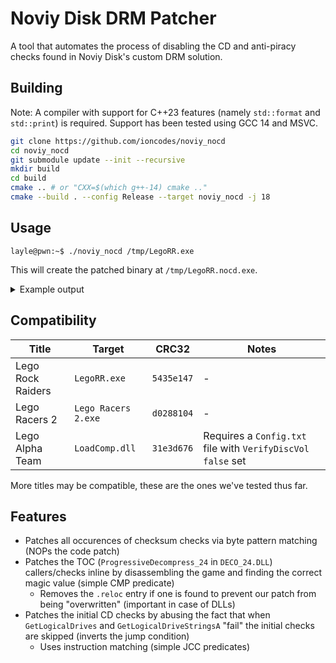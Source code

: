 # Noviy Disk DRM Patcher
A tool that automates the process of disabling the CD and anti-piracy checks found in Noviy Disk's custom DRM solution.

## Building
Note: A compiler with support for C++23 features (namely `std::format` and `std::print`) is required. Support has been tested using GCC 14 and MSVC.

```bash
git clone https://github.com/ioncodes/noviy_nocd
cd noviy_nocd
git submodule update --init --recursive
mkdir build
cd build
cmake .. # or "CXX=$(which g++-14) cmake .."
cmake --build . --config Release --target noviy_nocd -j 18
```

## Usage
```
layle@pwn:~$ ./noviy_nocd /tmp/LegoRR.exe
```
This will create the patched binary at `/tmp/LegoRR.nocd.exe`.

<details>
    <summary>Example output</summary>
    
  ```
layle@pwn:~$ ./noviy_nocd /tmp/LegoRR.exe
Executable: /tmp/LegoRR.exe
Size: 739328 bytes
Image base: 0x400000

*** Patching initial CD checks ***
Found GetLogicalDrives in IAT: 0x49f0d0
Found call to GetLogicalDrives at 0x47749f
000000000047749F  call [0x0049F0D0]
00000000004774A5  cmp eax, ebx
00000000004774A7  jz 0x004775A4
Found JCC at 0x4774a7
000000000047749F  call [0x0049F0D0]
00000000004774A5  cmp eax, ebx
00000000004774A7  jnz 0x004775A4

*** Patching checksum checks ***
Checksum loop found at: 0x437adf
0000000000437ADF  add eax, [esi]
0000000000437AE1  inc esi
0000000000437AE2  dec ecx
0000000000437AE3  jnz 0x00437ADF
0000000000437AE5  pop esi
0000000000437AE6  mov edx, 0x4386FA
0000000000437AEB  push edx
0000000000437AEC  sub eax, 0xBC13601F
0000000000437AF1  sub [esp], eax
Found tamper instruction at: 0x437af1
Checksum loop found at: 0x437b16
0000000000437B16  add eax, [esi]
0000000000437B18  inc esi
0000000000437B19  dec ecx
0000000000437B1A  jnz 0x00437B16
0000000000437B1C  pop esi
0000000000437B1D  mov edx, 0x438734
0000000000437B22  push edx
0000000000437B23  mov edx, 0x4386FD
0000000000437B28  sub eax, [edx+0x04]
0000000000437B2B  sub [esp], eax
Found tamper instruction at: 0x437b2b
Checksum loop found at: 0x4775fd
00000000004775FD  add eax, [esi]
00000000004775FF  inc esi
0000000000477600  dec ecx
0000000000477601  jnz 0x004775FD
0000000000477603  pop esi
0000000000477604  mov edx, 0x47821B
0000000000477609  push edx
000000000047760A  mov edx, 0x4781E4
000000000047760F  sub eax, [edx+0x04]
0000000000477612  sub [esp], eax
Found tamper instruction at: 0x477612
Checksum loop found at: 0x478cca
0000000000478CCA  add eax, [esi]
0000000000478CCC  inc esi
0000000000478CCD  dec ecx
0000000000478CCE  jnz 0x00478CCA
0000000000478CD0  pop esi
0000000000478CD1  mov edx, 0x4798E5
0000000000478CD6  push edx
0000000000478CD7  sub eax, 0xBC13601F
0000000000478CDC  sub [esp], eax
Found tamper instruction at: 0x478cdc
Checksum loop found at: 0x478d01
0000000000478D01  add eax, [esi]
0000000000478D03  inc esi
0000000000478D04  dec ecx
0000000000478D05  jnz 0x00478D01
0000000000478D07  pop esi
0000000000478D08  mov edx, 0x47991F
0000000000478D0D  push edx
0000000000478D0E  mov edx, 0x4798E8
0000000000478D13  sub eax, [edx+0x04]
0000000000478D16  sub [esp], eax
Found tamper instruction at: 0x478d16

*** Patching ProgressiveDecompress_24 CD TOC checks ***
Prologue to ProgressiveDecompress_24 found at: 0x437a7e
Setup for ProgressiveDecompress_24 at: 0x437a92
0000000000437A7E  mov edx, 0x02
0000000000437A83  push edx
0000000000437A84  xor eax, eax
0000000000437A86  mov al, [0x0076D164]
0000000000437A8B  push eax
0000000000437A8C  mov edx, 0x438699
0000000000437A91  push edx
0000000000437A92  mov edx, 0x472820
0000000000437A97  push edx
0000000000437A98  ret
0000000000437A99  mov [ebp-0x08], eax
0000000000437A9C  xor al, al
0000000000437A9E  mov [0x0076D164], al
0000000000437AA3  mov eax, [ebp+0x0C]
0000000000437AA6  test eax, eax
0000000000437AA8  jnz 0x00437AB7
0000000000437AAA  cmp dword ptr [ebp-0x08], 0x41321B
Magic value: 0x41321b
Patched ProgressiveDecompress_24 setup:
0000000000437A7E  mov edx, 0x02
0000000000437A83  push edx
0000000000437A84  xor eax, eax
0000000000437A86  mov al, [0x0076D164]
0000000000437A8B  push eax
0000000000437A8C  mov edx, 0x438699
0000000000437A91  add esp, 0x08
0000000000437A94  mov eax, 0x41321B
0000000000437A99  mov [ebp-0x08], eax
0000000000437A9C  xor al, al
0000000000437A9E  mov [0x0076D164], al
0000000000437AA3  mov eax, [ebp+0x0C]
0000000000437AA6  test eax, eax
0000000000437AA8  jnz 0x00437AB7
0000000000437AAA  cmp dword ptr [ebp-0x08], 0x41321B

*** Removing relocation entries for ProgressiveDecompress_24 ***
No relocation section found

Prologue to ProgressiveDecompress_24 found at: 0x478c6e
Setup for ProgressiveDecompress_24 at: 0x478c82
0000000000478C6E  mov edx, 0x03
0000000000478C73  push edx
0000000000478C74  xor eax, eax
0000000000478C76  mov al, [0x0076D164]
0000000000478C7B  push eax
0000000000478C7C  mov edx, 0x479889
0000000000478C81  push edx
0000000000478C82  mov edx, 0x472820
0000000000478C87  push edx
0000000000478C88  ret
0000000000478C89  mov [ebp-0x04], eax
0000000000478C8C  xor al, al
0000000000478C8E  mov [0x0076D164], al
0000000000478C93  cmp dword ptr [ebp-0x04], 0x43002F
Magic value: 0x43002f
Patched ProgressiveDecompress_24 setup:
0000000000478C6E  mov edx, 0x03
0000000000478C73  push edx
0000000000478C74  xor eax, eax
0000000000478C76  mov al, [0x0076D164]
0000000000478C7B  push eax
0000000000478C7C  mov edx, 0x479889
0000000000478C81  add esp, 0x08
0000000000478C84  mov eax, 0x43002F
0000000000478C89  mov [ebp-0x04], eax
0000000000478C8C  xor al, al
0000000000478C8E  mov [0x0076D164], al
0000000000478C93  cmp dword ptr [ebp-0x04], 0x43002F

*** Removing relocation entries for ProgressiveDecompress_24 ***
No relocation section found

Writing crack to: /tmp/LegoRR.nocd.exe
  ```

</details>

## Compatibility
| **Title**         | **Target**          | **CRC32**  | **Notes**                                                    |
| ----------------- | ------------------- | ---------- | ------------------------------------------------------------ |
| Lego Rock Raiders | `LegoRR.exe`        | `5435e147` | -                                                            |
| Lego Racers 2     | `Lego Racers 2.exe` | `d0288104` | -                                                            |
| Lego Alpha Team   | `LoadComp.dll`      | `31e3d676` | Requires a `Config.txt` file with `VerifyDiscVol  false` set |

More titles may be compatible, these are the ones we've tested thus far.

## Features
* Patches all occurences of checksum checks via byte pattern matching (NOPs the code patch)
* Patches the TOC (`ProgressiveDecompress_24` in `DECO_24.DLL`) callers/checks inline by disassembling the game and finding the correct magic value (simple CMP predicate)
  * Removes the `.reloc` entry if one is found to prevent our patch from being "overwritten" (important in case of DLLs)
* Patches the initial CD checks by abusing the fact that when `GetLogicalDrives` and `GetLogicalDriveStringsA` "fail" the initial checks are skipped (inverts the jump condition)
  * Uses instruction matching (simple JCC predicates)
